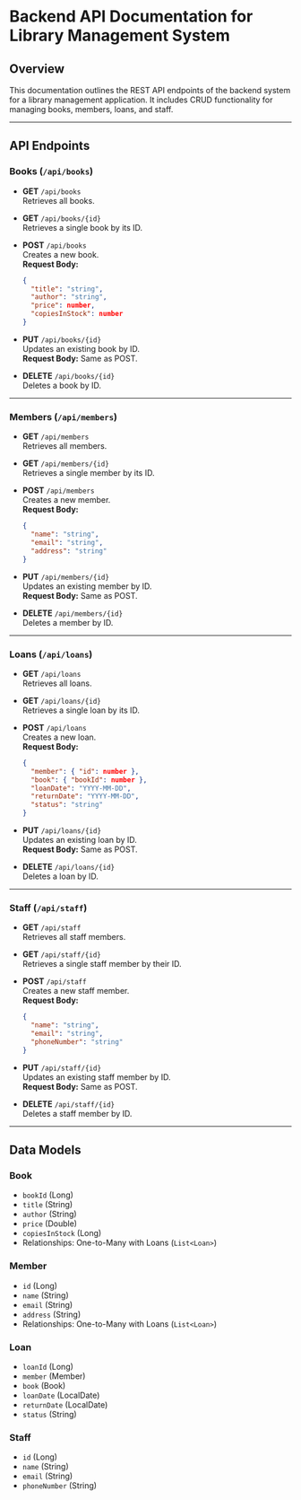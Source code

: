 # Backend API Documentation for Library Management System

## Overview
This documentation outlines the REST API endpoints of the backend system for a library management application. It includes CRUD functionality for managing books, members, loans, and staff.

---

## API Endpoints

### **Books (`/api/books`)**

- **GET** `/api/books`  
  Retrieves all books.

- **GET** `/api/books/{id}`  
  Retrieves a single book by its ID.

- **POST** `/api/books`  
  Creates a new book.  
  **Request Body:**  
  ```json
  {
    "title": "string",
    "author": "string",
    "price": number,
    "copiesInStock": number
  }
  ```

- **PUT** `/api/books/{id}`  
  Updates an existing book by ID.  
  **Request Body:** Same as POST.

- **DELETE** `/api/books/{id}`  
  Deletes a book by ID.

---

### **Members (`/api/members`)**

- **GET** `/api/members`  
  Retrieves all members.

- **GET** `/api/members/{id}`  
  Retrieves a single member by its ID.

- **POST** `/api/members`  
  Creates a new member.  
  **Request Body:**  
  ```json
  {
    "name": "string",
    "email": "string",
    "address": "string"
  }
  ```

- **PUT** `/api/members/{id}`  
  Updates an existing member by ID.  
  **Request Body:** Same as POST.

- **DELETE** `/api/members/{id}`  
  Deletes a member by ID.

---

### **Loans (`/api/loans`)**

- **GET** `/api/loans`  
  Retrieves all loans.

- **GET** `/api/loans/{id}`  
  Retrieves a single loan by its ID.

- **POST** `/api/loans`  
  Creates a new loan.  
  **Request Body:**  
  ```json
  {
    "member": { "id": number },
    "book": { "bookId": number },
    "loanDate": "YYYY-MM-DD",
    "returnDate": "YYYY-MM-DD",
    "status": "string"
  }
  ```

- **PUT** `/api/loans/{id}`  
  Updates an existing loan by ID.  
  **Request Body:** Same as POST.

- **DELETE** `/api/loans/{id}`  
  Deletes a loan by ID.

---

### **Staff (`/api/staff`)**

- **GET** `/api/staff`  
  Retrieves all staff members.

- **GET** `/api/staff/{id}`  
  Retrieves a single staff member by their ID.

- **POST** `/api/staff`  
  Creates a new staff member.  
  **Request Body:**  
  ```json
  {
    "name": "string",
    "email": "string",
    "phoneNumber": "string"
  }
  ```

- **PUT** `/api/staff/{id}`  
  Updates an existing staff member by ID.  
  **Request Body:** Same as POST.

- **DELETE** `/api/staff/{id}`  
  Deletes a staff member by ID.

---

## Data Models

### **Book**
- `bookId` (Long)  
- `title` (String)  
- `author` (String)  
- `price` (Double)  
- `copiesInStock` (Long)  
- Relationships: One-to-Many with Loans (`List<Loan>`)

### **Member**
- `id` (Long)  
- `name` (String)  
- `email` (String)  
- `address` (String)  
- Relationships: One-to-Many with Loans (`List<Loan>`)

### **Loan**
- `loanId` (Long)  
- `member` (Member)  
- `book` (Book)  
- `loanDate` (LocalDate)  
- `returnDate` (LocalDate)  
- `status` (String)  

### **Staff**
- `id` (Long)  
- `name` (String)  
- `email` (String)  
- `phoneNumber` (String)

